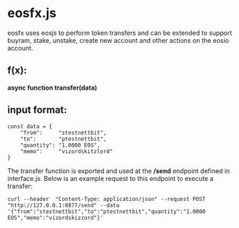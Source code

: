 # eosfx.js

eosfx uses eosjs to perform token transfers and can be extended to support buyram, stake, unstake, create new account and other actions on the eosio account. 

## f(x):

**async function transfer(data)**

## input format:

```
const data = {
    "from":     "stestnettbit",
    "to":       "ptestnettbit",
    "quantity": "1.0000 EOS",
    "memo":     "vizordskitzlord"
}
```


The transfer function is exported and used at the **/send** endpoint defined in interface.js. Below is an example request to this endpoint to execute a transfer:


```
curl --header  "Content-Type: application/json" --request POST "http://127.0.0.1:8877/send" --data '{"from":"stestnettbit","to":"ptestnettbit","quantity":"1.0000 EOS","memo":"vizordskizzord"}'
```

